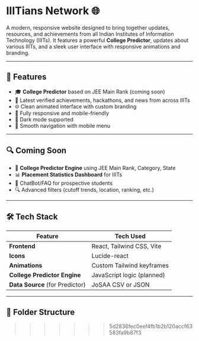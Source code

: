 # IIITians Network 🌐

A modern, responsive website designed to bring together updates, resources, and achievements from all Indian Institutes of Information Technology (IIITs). It features a powerful **College Predictor**, updates about various IIITs, and a sleek user interface with responsive animations and branding.

---

## 🚀 Features

- 🎓 **College Predictor** based on JEE Main Rank (coming soon)
- 📰 Latest verified achievements, hackathons, and news from across IIITs
- 🌐 Clean animated interface with custom branding
- 📱 Fully responsive and mobile-friendly
- 🌙 Dark mode supported
- 🧭 Smooth navigation with mobile menu

---

## 🔍 Coming Soon

- 🎯 **College Predictor Engine** using JEE Main Rank, Category, State
- 📊 **Placement Statistics Dashboard** for IIITs
- 💬 ChatBot/FAQ for prospective students
- 🔍 Advanced filters (cutoff trends, location, ranking, etc.)

---

## 🛠️ Tech Stack

| Feature                         | Tech Used                            |
|----------------------------------|---------------------------------------|
| **Frontend**                    | React, Tailwind CSS, Vite             |
| **Icons**                       | Lucide-react                          |
| **Animations**                  | Custom Tailwind keyframes             |
| **College Predictor Engine**    | JavaScript logic (planned)            |
| **Data Source** (for Predictor) | JoSAA CSV or JSON                     |

---

## 📁 Folder Structure

>>>>>>> 5d2836fec0eef4fb1b2b120accf63583fa9b87f3
